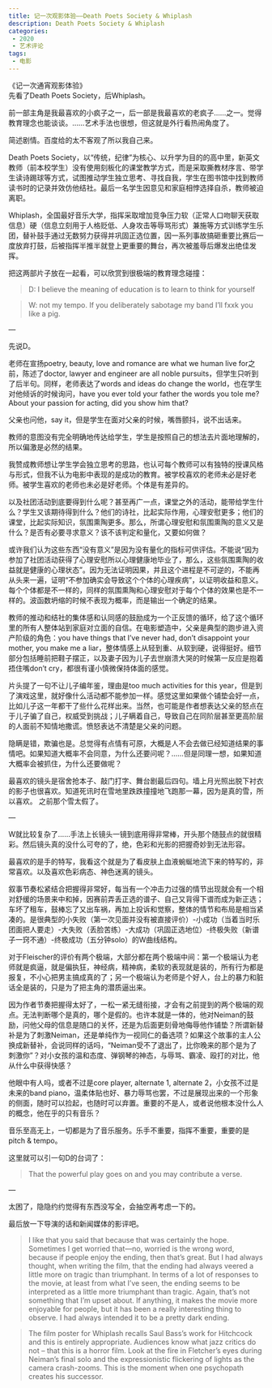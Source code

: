 ```yaml
---
title: 记一次观影体验——Death Poets Society & Whiplash
description: Death Poets Society & Whiplash
categories: 
 - 2020
 - 艺术评论
tags: 
 - 电影
---
```

《记一次通宵观影体验》  
先看了Death Poets Society，后Whiplash。  

前一部主角是我最喜欢的小疯子之一，后一部是我最喜欢的老疯子……之一。觉得教育理念也能谈谈。……艺术手法也很想，但这就是外行看热闹角度了。    


简述剧情。百度给的太不客观了所以我自己来。  

Death Poets Society，以“传统，纪律”为核心、以升学为目的的高中里，新英文教师（前本校学生）没有使用刻板化的课堂教学方式，而是采取撕教材序言、带学生读诗踢球等方式，试图推动学生独立思考、寻找自我，学生在图书馆中找到教师读书时的记录并效仿他结社。最后一名学生因意见和家庭相悖选择自杀，教师被迫离职。  

Whiplash，全国最好音乐大学，指挥采取增加竞争压力软（正常人口吻聊天获取信息）硬（信息立刻用于人格贬低、人身攻击等辱骂形式）兼施等方式训练学生乐团，替补鼓手通过无数努力获得并巩固正选位置，因一系列事故搞砸重要比赛后一度放弃打鼓，后被指挥半推半就登上更重要的舞台，再次被羞辱后爆发出绝佳发挥。    

把这两部片子放在一起看，可以欣赏到很极端的教育理念碰撞：
> D: I believe the meaning of education is to learn to think for yourself  

> W: not my tempo. If you deliberately sabotage my band I’ll fxxk you like a pig.    

—

先说D。  

老师在宣扬poetry, beauty, love and romance are what we human live for之前，陈述了doctor, lawyer and engineer are all noble pursuits，但学生只听到了后半句。同样，老师表达了words and ideas do change the world，也在学生对他倾诉的时候询问，have you ever told your father the words you tole me?  About your passion for acting, did you show him that?  

父亲也问他，say it，但是学生在面对父亲的时候，嘴唇颤抖，说不出话来。   

教师的意图没有完全明确地传达给学生，学生是按照自己的想法去片面地理解的，所以偏激是必然的结果。    



我赞成教师想让学生学会独立思考的思路，也认可每个教师可以有独特的授课风格与形式，但我不认为电影中表现的是成功的教育。被学校喜欢的老师未必是好老师。被学生喜欢的老师也未必是好老师。个体是有差异的。  


以及社团活动到底要得到什么呢？甚至再广一点，课堂之外的活动，能带给学生什么？学生又该期待得到什么？他们的诗社，比起实际作用，心理安慰更多；他们的课堂，比起实际知识，氛围熏陶更多。那么，所谓心理安慰和氛围熏陶的意义又是什么？是否有必要寻求意义？该不该判定和量化，又要如何做？  

或许我们认为这些东西“没有意义”是因为没有量化的指标可供评估。不能说“因为参加了社团活动获得了心理安慰所以心理健康地毕业了，那么，这些氛围熏陶的收益就是健康的心理状态”。因为无法证明因果，并且这个进程是不可逆的，不能再从头来一遍，证明“不参加确实会导致这个个体的心理疾病”，以证明收益和意义。每个个体都是不一样的，同样的氛围熏陶和心理安慰对于每个个体的效果也是不一样的。波函数坍缩的时候不表现为概率，而是输出一个确定的结果。    


教师的推动和结社的集体感和认同感的鼓励成为一个正反馈的循环，给了这个循环里的所有人整体站到家庭对立面的自信。在电影塑造中，父亲是典型的跑步进入资产阶级的角色：you have things that I’ve never had, don’t disappoint your mother, you make me a liar，整体情感上从轻到重、从软到硬，说得挺好。细节部分包括睡前把鞋子摆正，以及妻子因为儿子去世崩溃大哭的时候第一反应是抱着捂住嘴don’t cry，都很有谨小慎微保持体面的感觉。  

片头提了一句不让儿子编年鉴，理由是too much activities for this year，但是到了演戏这里，就好像什么活动都不能参加一样。感觉这里如果做个铺垫会好一点，比如儿子这一年都干了些什么花样出来。当然，也可能是作者想表达父亲的怒点在于儿子骗了自己，权威受到挑战；儿子瞒着自己，导致自己在同阶层甚至更高阶层的人面前不知情地撒谎。愤怒表达不清楚是父亲的问题。  

隐瞒是错，欺骗也是。总觉得有点情有可原，大概是人不会去做已经知道结果的事情吧。如果知道大概率不会同意，为什么还要问呢？……但是同理一想，如果知道大概率会被抓住，为什么还要做呢？    


最喜欢的镜头是宿舍抢本子、敲门打字、舞台剧最后四句。墙上月光照出脱下衬衣的影子也很喜欢。知道死讯时在雪地里跌跌撞撞地飞跑那一幕，因为是真的雪，所以喜欢。 之前那个雪太假了。    

—

W就比较复杂了……手法上长镜头一镜到底用得非常棒，开头那个随鼓点的就很精彩。然后镜头真的没什么可夸的了，绝，色彩和光影的把握奇妙到无法形容。  

最喜欢的是手的特写，我看这个就是为了看皮肤上血液蜿蜒地流下来的特写的，非常喜欢。以及喜欢色彩病态、神色迷离的镜头。  

叙事节奏松紧结合把握得非常好，每当有一个冲击力过强的情节出现就会有一个相对舒缓的场景来中和掉，因赛前弄丢正选的谱子、自己又背得下谱而成为新正选；车坏了租车，鼓棒忘了又出车祸，再加上投诉和觉察，整体的情节和布局是相当紧凑的。是很典型的小失败（第一次见面并没有被直接评价）-小成功（当着当时乐团面把人要走）-大失败（丢脸苦练）-大成功（巩固正选地位）-终极失败（新谱子一窍不通）-终极成功（五分钟solo）的W曲线结构。    

对于Fleischer的评价有两个极端，大部分都在两个极端中间：第一个极端认为老师就是疯逼，就是偏执狂，神经病，精神病，柔软的表现就是装的，所有行为都是报复，不小心把男主搞成真的了；另一个极端认为老师是个好人，台上的暴力和脏话全是装的，只是为了把主角的潜质逼出来。  

因为作者节奏把握得太好了，一松一紧无缝衔接，才会有之前提到的两个极端的观点。无法判断哪个是真的，哪个是假的。也许本就是一体的，他对Neiman的鼓励，问他父母的信息是随口的关怀，还是为后面更刻骨地侮辱他作铺垫？所谓新替补是为了刺激Neiman，还是单纯作为一视同仁的备选项？如果这个故事的主人公换成新替补，会说同样的话吗，“Neiman受不了退出了，比你晚来的那个是为了刺激你”？对小女孩的温和态度、弹钢琴的神态，与辱骂、霸凌、殴打的对比，他从什么中获得快感？  

他眼中有人吗，或者不过是core player, alternate 1, alternate 2，小女孩不过是未来的band piano，温柔体贴也好、暴力辱骂也罢，不过是展现出来的一个形象的侧面，随时可以捡起，也随时可以弃置。重要的不是人，或者说他根本没什么人的概念，他在乎的只有音乐？  

音乐至高无上，一切都是为了音乐服务。乐手不重要，指挥不重要，重要的是pitch & tempo。    


这里就可以引一句D的台词了：  

> That the powerful play goes on and you may contribute a verse.    


—

太困了，隐隐约约觉得有东西没写全，会抽空再考虑一下的。  

最后放一下导演的话和新闻媒体的影评吧。  

>  I like that you said that because that was certainly the hope. Sometimes I get worried that—no, worried is the wrong word, because if people enjoy the ending, then that’s great. But I had always thought, when writing the film, that the ending had always veered a little more on tragic than triumphant. In terms of a lot of responses to the movie, at least from what I’ve seen, the ending seems to be interpreted as a little more triumphant than tragic. Again, that’s not something that I’m upset about. If anything, it makes the movie more enjoyable for people, but it has been a really interesting thing to observe. I had always intended it to be a pretty dark ending.  

> The film poster for Whiplash recalls Saul Bass’s work for Hitchcock and this is entirely appropriate. Audiences know what jazz critics do not – that this is a horror film. Look at the fire in Fletcher’s eyes during Neiman’s final solo and the expressionistic flickering of lights as the camera crash-zooms. This is the moment when one psychopath creates his successor.

